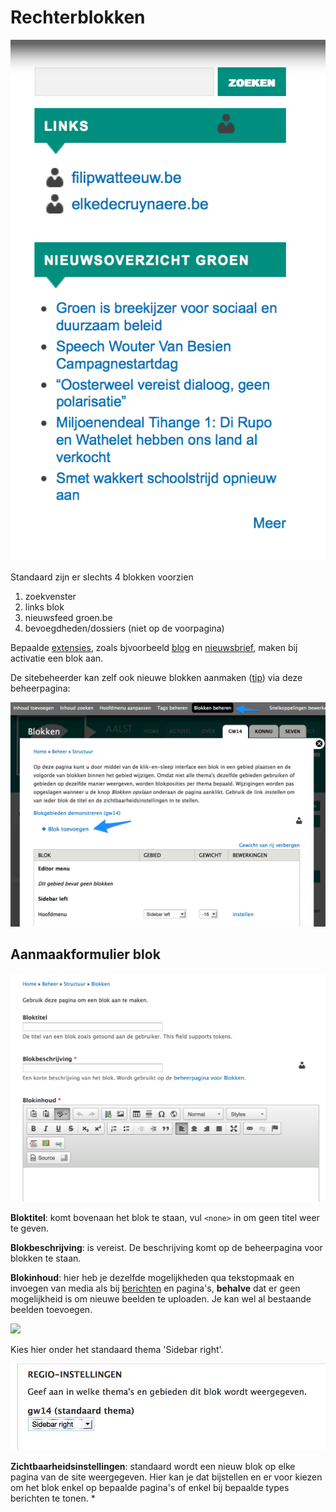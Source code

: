# Rechterblokken

![](../beelden/standaard_rechterblokken.png)

Standaard zijn er slechts 4 blokken voorzien

1. zoekvenster
2. links blok 
3. nieuwsfeed groen.be 
4. bevoegdheden/dossiers (niet op de voorpagina)

Bepaalde [extensies](../extensies), zoals bjvoorbeeld [blog](../extensies/blog.md) en [nieuwsbrief](../extensies/nieuwsbrief.md), maken bij activatie een blok aan.

De sitebeheerder kan zelf ook nieuwe blokken aanmaken ([tip](../faq_tips/let_op.md)) via deze beheerpagina:

![](../beelden/blokken_beheren.png) 

## Aanmaakformulier blok

![](../beelden/blokken_aanmaken.png) 

**Bloktitel**: komt bovenaan het blok te staan, vul `<none>` in om geen titel weer te geven.

**Blokbeschrijving**: is vereist. De beschrijving komt op de beheerpagina voor blokken te staan.

**Blokinhoud**: hier heb je dezelfde mogelijkheden qua tekstopmaak en invoegen van media als bij [berichten](./berichten_aanmaken.md) en pagina's, **behalve** dat er geen mogelijkheid is om nieuwe beelden te uploaden. Je kan wel al bestaande beelden toevoegen.

![](../beelden/blokken_aanmaken1.png) 

Kies hier onder het standaard thema 'Sidebar right'.

![](../beelden/blokken_aanmaken2.png) 

**Zichtbaarheidsinstellingen**: standaard wordt een nieuw blok op elke pagina van de site weergegeven. Hier kan je dat bijstellen en er voor kiezen om het blok enkel op bepaalde pagina's of enkel bij bepaalde types berichten te tonen.
*